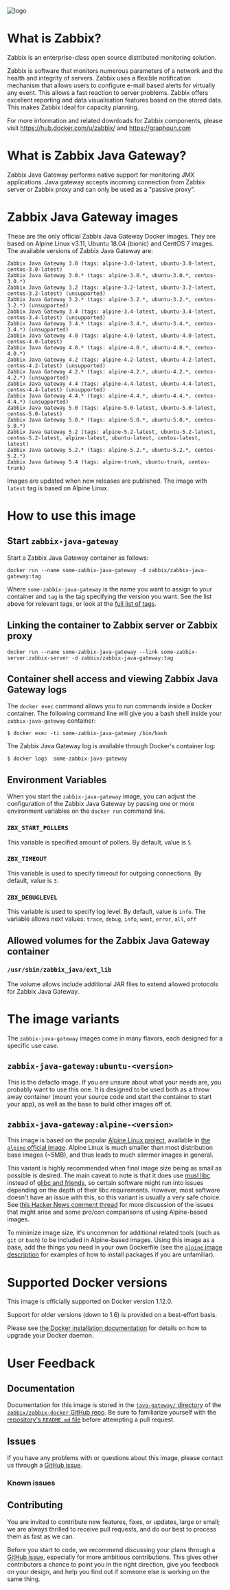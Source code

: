 ![logo](https://assets.zabbix.com/img/logo/zabbix_logo_500x131.png)

# What is Zabbix?

Zabbix is an enterprise-class open source distributed monitoring solution.

Zabbix is software that monitors numerous parameters of a network and the health and integrity of servers. Zabbix uses a flexible notification mechanism that allows users to configure e-mail based alerts for virtually any event. This allows a fast reaction to server problems. Zabbix offers excellent reporting and data visualisation features based on the stored data. This makes Zabbix ideal for capacity planning.

For more information and related downloads for Zabbix components, please visit https://hub.docker.com/u/zabbix/ and https://graphoun.com

# What is Zabbix Java Gateway?

Zabbix Java Gateway performs native support for monitoring JMX applications. Java gateway accepts incoming connection from Zabbix server or Zabbix proxy and can only be used as a "passive proxy".

# Zabbix Java Gateway images

These are the only official Zabbix Java Gateway Docker images. They are based on Alpine Linux v3.11, Ubuntu 18.04 (bionic) and CentOS 7 images. The available versions of Zabbix Java Gateway are:

    Zabbix Java Gateway 3.0 (tags: alpine-3.0-latest, ubuntu-3.0-latest, centos-3.0-latest)
    Zabbix Java Gateway 3.0.* (tags: alpine-3.0.*, ubuntu-3.0.*, centos-3.0.*)
    Zabbix Java Gateway 3.2 (tags: alpine-3.2-latest, ubuntu-3.2-latest, centos-3.2-latest) (unsupported)
    Zabbix Java Gateway 3.2.* (tags: alpine-3.2.*, ubuntu-3.2.*, centos-3.2.*) (unsupported)
    Zabbix Java Gateway 3.4 (tags: alpine-3.4-latest, ubuntu-3.4-latest, centos-3.4-latest) (unsupported)
    Zabbix Java Gateway 3.4.* (tags: alpine-3.4.*, ubuntu-3.4.*, centos-3.4.*) (unsupported)
    Zabbix Java Gateway 4.0 (tags: alpine-4.0-latest, ubuntu-4.0-latest, centos-4.0-latest)
    Zabbix Java Gateway 4.0.* (tags: alpine-4.0.*, ubuntu-4.0.*, centos-4.0.*)
    Zabbix Java Gateway 4.2 (tags: alpine-4.2-latest, ubuntu-4.2-latest, centos-4.2-latest) (unsupported)
    Zabbix Java Gateway 4.2.* (tags: alpine-4.2.*, ubuntu-4.2.*, centos-4.2.*) (unsupported)
    Zabbix Java Gateway 4.4 (tags: alpine-4.4-latest, ubuntu-4.4-latest, centos-4.4-latest) (unsupported)
    Zabbix Java Gateway 4.4.* (tags: alpine-4.4.*, ubuntu-4.4.*, centos-4.4.*) (unsupported)
    Zabbix Java Gateway 5.0 (tags: alpine-5.0-latest, ubuntu-5.0-latest, centos-5.0-latest)
    Zabbix Java Gateway 5.0.* (tags: alpine-5.0.*, ubuntu-5.0.*, centos-5.0.*)
    Zabbix Java Gateway 5.2 (tags: alpine-5.2-latest, ubuntu-5.2-latest, centos-5.2-latest, alpine-latest, ubuntu-latest, centos-latest, latest)
    Zabbix Java Gateway 5.2.* (tags: alpine-5.2.*, ubuntu-5.2.*, centos-5.2.*)
    Zabbix Java Gateway 5.4 (tags: alpine-trunk, ubuntu-trunk, centos-trunk)

Images are updated when new releases are published. The image with ``latest`` tag is based on Alpine Linux.

# How to use this image

## Start `zabbix-java-gateway`

Start a Zabbix Java Gateway container as follows:

    docker run --name some-zabbix-java-gateway -d zabbix/zabbix-java-gateway:tag

Where `some-zabbix-java-gateway` is the name you want to assign to your container and `tag` is the tag specifying the version you want. See the list above for relevant tags, or look at the [full list of tags](https://hub.docker.com/r/zabbix/zabbix-java-gateway/tags/).

## Linking the container to Zabbix server or Zabbix proxy

    docker run --name some-zabbix-java-gateway --link some-zabbix-server:zabbix-server -d zabbix/zabbix-java-gateway:tag

## Container shell access and viewing Zabbix Java Gateway logs

The `docker exec` command allows you to run commands inside a Docker container. The following command line will give you a bash shell inside your `zabbix-java-gateway` container:

```console
$ docker exec -ti some-zabbix-java-gateway /bin/bash
```

The Zabbix Java Gateway log is available through Docker's container log:

```console
$ docker logs  some-zabbix-java-gateway
```

## Environment Variables

When you start the `zabbix-java-gateway` image, you can adjust the configuration of the Zabbix Java Gateway by passing one or more environment variables on the `docker run` command line.

### `ZBX_START_POLLERS`

This variable is specified amount of pollers. By default, value is `5`.

### `ZBX_TIMEOUT`

This variable is used to specify timeout for outgoing connections. By default, value is `3`.

### `ZBX_DEBUGLEVEL`

This variable is used to specify log level. By default, value is `info`. The variable allows next values: ``trace``, ``debug``, ``info``, ``want``, ``error``, ``all``, ``off``

## Allowed volumes for the Zabbix Java Gateway container

### ``/usr/sbin/zabbix_java/ext_lib``

The volume allows include additional JAR files to extend allowed protocols for Zabbix Java Gateway.

# The image variants

The `zabbix-java-gateway` images come in many flavors, each designed for a specific use case.

## `zabbix-java-gateway:ubuntu-<version>`

This is the defacto image. If you are unsure about what your needs are, you probably want to use this one. It is designed to be used both as a throw away container (mount your source code and start the container to start your app), as well as the base to build other images off of.

## `zabbix-java-gateway:alpine-<version>`

This image is based on the popular [Alpine Linux project](http://alpinelinux.org), available in [the `alpine` official image](https://hub.docker.com/_/alpine). Alpine Linux is much smaller than most distribution base images (~5MB), and thus leads to much slimmer images in general.

This variant is highly recommended when final image size being as small as possible is desired. The main caveat to note is that it does use [musl libc](http://www.musl-libc.org) instead of [glibc and friends](http://www.etalabs.net/compare_libcs.html), so certain software might run into issues depending on the depth of their libc requirements. However, most software doesn't have an issue with this, so this variant is usually a very safe choice. See [this Hacker News comment thread](https://news.ycombinator.com/item?id=10782897) for more discussion of the issues that might arise and some pro/con comparisons of using Alpine-based images.

To minimize image size, it's uncommon for additional related tools (such as `git` or `bash`) to be included in Alpine-based images. Using this image as a base, add the things you need in your own Dockerfile (see the [`alpine` image description](https://hub.docker.com/_/alpine/) for examples of how to install packages if you are unfamiliar).

# Supported Docker versions

This image is officially supported on Docker version 1.12.0.

Support for older versions (down to 1.6) is provided on a best-effort basis.

Please see [the Docker installation documentation](https://docs.docker.com/installation/) for details on how to upgrade your Docker daemon.

# User Feedback

## Documentation

Documentation for this image is stored in the [`java-gateway/` directory](https://github.com/zabbix/zabbix-docker/tree/3.0/java-gateway) of the [`zabbix/zabbix-docker` GitHub repo](https://github.com/zabbix/zabbix-docker/). Be sure to familiarize yourself with the [repository's `README.md` file](https://github.com/zabbix/zabbix-docker/blob/master/README.md) before attempting a pull request.

## Issues

If you have any problems with or questions about this image, please contact us through a [GitHub issue](https://github.com/zabbix/zabbix-docker/issues).

### Known issues

## Contributing

You are invited to contribute new features, fixes, or updates, large or small; we are always thrilled to receive pull requests, and do our best to process them as fast as we can.

Before you start to code, we recommend discussing your plans through a [GitHub issue](https://github.com/zabbix/zabbix-docker/issues), especially for more ambitious contributions. This gives other contributors a chance to point you in the right direction, give you feedback on your design, and help you find out if someone else is working on the same thing.
